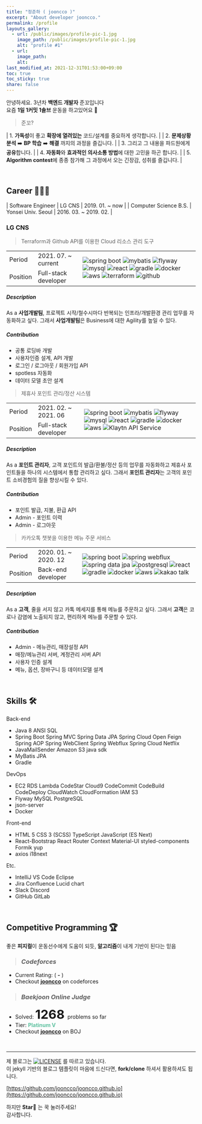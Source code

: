 ```yaml
---
title: "정준하 ( jooncco )"
excerpt: "About developer jooncco."
permalink: /profile
layouts_gallery:
  - url: /public/images/profile-pic-1.jpg
    image_path: /public/images/profile-pic-1.jpg
    alt: "profile #1"
  - url: 
    image_path: 
    alt:
last_modified_at: 2021-12-31T01:53:00+09:00
toc: true
toc_sticky: true
share: false
---
```


안녕하세요. 3년차 **백엔드 개발자** 준꼬입니다  
요즘 **1일 1커밋 1솔브** 운동을 하고있어요 🐶

> 준꼬?

| 1. **가독성**이 좋고 **확장에 열려있는** 코드/설계를 중요하게 생각합니다. |
| 2. **문제상황 분석** ➡️ **BP 학습** ➡️ **해결** 까지의 과정을 즐깁니다. |
| 3. 그리고 그 내용을 파드원에게 **공유**합니다. |
| 4. **자동화**와 **효과적인 의사소통 방법**에 대한 고민을 하곤 합니다. |
| 5. **Algorithm contest**에 종종 참가해 그 과정에서 오는 긴장감, 성취를 즐깁니다. |

<br/>

## Career 🧑🏻‍💻

| Software Engineer | LG CNS | 2019. 01. ~ now |
| Computer Science B.S. | Yonsei Univ. Seoul | 2016. 03. ~ 2019. 02. |

### LG CNS

<div>
    <div class="footstep-card">
        <blockquote id="lgcns-3" class="footstep-title">
            Terraform과 Github API를 이용한 Cloud 리소스 관리 도구
        </blockquote>
        <div id="lgcns-3-details" class="details">
            <div class="period">
                <table>
                    <tbody>
                        <tr>
                            <td class="cell-head">Period</td>
                            <td class="cell-data">2021. 07. ~ current</td>
                            <td class="cell-artifacts" rowspan="3">
                                <img class="artifact_img" src="/public/images/spring-boot.png" alt="spring boot" title="spring boot"/>
                                <img class="artifact_img" src="/public/images/mybatis.png" alt="mybatis" title="mybatis"/>
                                <img class="artifact_img" src="/public/images/flyway.png" alt="flyway" title="flyway"/>
                                <img class="artifact_img" src="/public/images/mysql.svg" alt="mysql" title="mysql"/>
                                <img class="artifact_img" src="/public/images/react.svg" alt="react" title="react"/>
                                <img class="artifact_img" src="/public/images/gradle.png" alt="gradle" title="gradle"/>
                                <img class="artifact_img" src="/public/images/docker.svg" alt="docker" title="docker"/>
                                <img class="artifact_img" src="/public/images/aws.jpeg" alt="aws" title="aws"/>
                                <img class="artifact_img" src="/public/images/terraform.png" alt="terraform" title="terraform"/>
                                <img class="artifact_img" src="/public/images/github.png" alt="github" title="github"/>
                            </td>
                        </tr>
                        <tr>
                            <td class="cell-head">Position</td>
                            <td class="cell-data">Full-stack developer</td>
                        </tr>
                    </tbody>
                </table>
            </div>
            <div class="description">
                <h5>Description</h5>
                <div class="body">
                    As a <b>사업개발팀</b>, 프로젝트 시작/철수시마다 반복되는 인프라/개발환경 관리 업무를 자동화하고 싶다. 그래서 <b>사업개발팀</b>은 Business에 대한 Agility를 높일 수 있다.
                </div>
            </div>
            <div class="contribution">
                <h5>Contribution</h5>
                <div class="body">
                    <ul>
                        <li><span>공통 로딩바 개발</span><!--<span>📜 </span>--></li>
                        <li><span>사용자인증 설계, API 개발</span><!--<span>📜 </span>--></li>
                        <li><span>로그인 / 로그아웃 / 회원가입 API</span><!--<span>📜 </span>--></li>
                        <li><span>spotless 자동화</span></li>
                        <li><span>데이터 모델 초안 설계</span></li>
                    </ul>
                </div>
            </div>
        </div>
    </div>
    <div class="footstep-card">
        <blockquote id="lgcns-2" class="footstep-title">
            제휴사 포인트 관리/정산 시스템
        </blockquote>
        <div id="lgcns-2-details" class="details">
            <div class="period">
                <table>
                    <tbody>
                        <tr>
                            <td class="cell-head">Period</td>
                            <td class="cell-data">2021. 02. ~ 2021. 06</td>
                            <td class="cell-artifacts" rowspan="3">
                                <img class="artifact_img" src="/public/images/spring-boot.png" alt="spring boot" title="spring boot"/>
                                <img class="artifact_img" src="/public/images/mybatis.png" alt="mybatis" title="mybatis"/>
                                <img class="artifact_img" src="/public/images/flyway.png" alt="flyway" title="flyway"/>
                                <img class="artifact_img" src="/public/images/mysql.svg" alt="mysql" title="mysql"/>
                                <img class="artifact_img" src="/public/images/react.svg" alt="react" title="react"/>
                                <img class="artifact_img" src="/public/images/gradle.png" alt="gradle" title="gradle"/>
                                <img class="artifact_img" src="/public/images/docker.svg" alt="docker" title="docker"/>
                                <img class="artifact_img" src="/public/images/aws.jpeg" alt="aws" title="aws"/>
                                <img class="artifact_img" src="/public/images/klaytn.png" alt="Klaytn API Service" title="Klaytn API Service"/>
                            </td>
                        </tr>
                        <tr>
                            <td class="cell-head">Position</td>
                            <td class="cell-data">Full-stack developer</td>
                        </tr>
                    </tbody>
                </table>
            </div>
            <div class="description">
                <h5>Description</h5>
                <div class="body">
                    As a <b>포인트 관리자</b>, 고객 포인트의 발급/환불/정산 등의 업무를 자동화하고 제휴사 포인트들을 하나의 시스템에서 통합 관리하고 싶다.
                    그래서 <b>포인트 관리자</b>는 고객의 포인트 소비경험의 질을 향상시킬 수 있다.
                </div>
            </div>
            <div class="contribution">
                <h5>Contribution</h5>
                <div class="body">
                    <ul>
                        <li><span>포인트 발급, 지불, 환급 API</span></li>
                        <li><span>Admin - 포인트 이력</span></li>
                        <li><span>Admin - 로그아웃</span></li>
                    </ul>
                </div>
            </div>
        </div>
    </div>
    <div class="footstep-card">
        <blockquote id="lgcns-1" class="footstep-title">
            카카오톡 챗봇을 이용한 메뉴 주문 서비스
        </blockquote>
        <div id="lgcns-1-details" class="details">
            <div class="period">
                <table>
                    <tbody>
                        <tr>
                            <td class="cell-head">Period</td>
                            <td class="cell-data">2020. 01. ~ 2020. 12</td>
                            <td class="cell-artifacts" rowspan="3">
                                <img class="artifact_img" src="/public/images/spring-boot.png" alt="spring boot" title="spring boot"/>
                                <img class="artifact_img" src="/public/images/spring-webflux.png" alt="spring webflux" title="spring webflux"/>
                                <img class="artifact_img" src="/public/images/spring-data.png" alt="spring data jpa" title="spring data jpa"/>
                                <img class="artifact_img" src="/public/images/postgresql.svg" alt="postgresql" title="postgresql"/>
                                <img class="artifact_img" src="/public/images/react.svg" alt="react" title="react"/>
                                <img class="artifact_img" src="/public/images/gradle.png" alt="gradle" title="gradle"/>
                                <img class="artifact_img" src="/public/images/docker.svg" alt="docker" title="docker"/>
                                <img class="artifact_img" src="/public/images/aws.jpeg" alt="aws" title="aws"/>
                                <img class="artifact_img" src="/public/images/kakao.png" alt="kakao talk" title="kakao talk"/>
                            </td>
                        </tr>
                        <tr>
                            <td class="cell-head">Position</td>
                            <td class="cell-data">Back-end developer</td>
                        </tr>
                    </tbody>
                </table>
            </div>
            <div class="description">
                <h5>Description</h5>
                <div class="body">
                    As a <b>고객</b>, 줄을 서지 않고 카톡 메세지를 통해 메뉴를 주문하고 싶다.
                    그래서 <b>고객</b>은 코로나 감염에 노출되지 않고, 편리하게 메뉴를 주문할 수 있다.
                </div>
            </div>
            <div class="contribution">
                <h5>Contribution</h5>
                <div class="body">
                    <ul>
                        <li><span>Admin - 메뉴관리, 매장설정 API</span></li>
                        <li><span>매장/메뉴관리 서버, 계정관리 서버 API</span></li>
                        <li><span>사용자 인증 설계</span></li>
                        <li><span>메뉴, 옵션, 장바구니 등 데이터모델 설계</span></li>
                    </ul>
                </div>
            </div>
        </div>
    </div>
</div>

<br/>

## Skills 🛠

<div class="skill-set">
    <div class="row">
        <div class="category">
            Back-end
        </div>
        <div class="content">
            <ul>
                <li> 
                    <span>Java 8</span>
                    <span>ANSI SQL</span>
                </li>
                <li>
                    <span>Spring Boot</span>
                    <span>Spring MVC</span>
                    <span>Spring Data JPA</span>
                    <span>Spring Cloud Open Feign</span>
                    <span>Spring AOP</span>
                    <span>Spring WebClient</span>
                    <span>Spring Webflux</span>
                    <span>Spring Cloud Netflix</span>
                </li>
                <li>
                    <span>JavaMailSender</span>
                    <span>Amazon S3 java sdk</span>
                </li>
                <li>
                    <span>MyBatis</span>
                    <span>JPA</span>
                </li>
                <li>
                    <span>Gradle</span>
                </li>
            </ul>
        </div>
    </div>
    <div class="row">
        <div class="category">
            DevOps
        </div>
        <div class="content">
            <ul>
                <li>
                    <span>EC2</span>
                    <span>RDS</span>
                    <span>Lambda</span>
                    <span>CodeStar</span>
                    <span>Cloud9</span>
                    <span>CodeCommit</span>
                    <span>CodeBuild</span>
                    <span>CodeDeploy</span>
                    <span>CloudWatch</span>
                    <span>CloudFormation</span>
                    <span>IAM</span>
                    <span>S3</span>
                </li>
                <li>
                    <span>Flyway</span>
                    <span>MySQL</span>
                    <span>PostgreSQL</span>
                </li>
                <li>
                    <span>json-server</span>
                </li>
                <li>
                    <span>Docker</span>
                </li>
            </ul>
        </div>
    </div>
    <div class="row">
        <div class="category">
            Front-end
        </div>
        <div class="content">
            <ul>
                <li>
                    <span>HTML 5</span>
                    <span>CSS 3 (SCSS)</span>
                    <span>TypeScript</span>
                    <span>JavaScript (ES Next)</span>
                </li>
                <li>
                    <span>React-Bootstrap</span>
                    <span>React Router</span>
                    <span>Context</span>
                    <span>Material-UI</span>
                    <span>styled-components</span>
                    <span>Formik</span>
                    <span>yup</span>
                </li>
                <li>
                    <span>axios</span>
                    <span>i18next</span>
                </li>
            </ul>
        </div>
    </div>
    <div class="row">
        <div class="category">
            Etc.
        </div>
        <div class="content">
            <ul>
                <li>
                    <span>IntelliJ</span>
                    <span>VS Code</span>
                    <span>Eclipse</span>
                </li>
                <li>
                    <span>Jira</span>
                    <span>Confluence</span>
                    <span>Lucid chart</span>
                </li>
                <li>
                    <span>Slack</span>
                    <span>Discord</span>
                </li>
                <li>
                    <span>GitHub</span>
                    <span>GitLab</span>
                </li>
            </ul>
        </div>
    </div>
</div>

<br/>

<!-- ## Open Source 🌐 -->

<!-- ## Seminars 🗣 -->

## Competitive Programming 🏆

좋은 **피지컬**이 운동선수에게 도움이 되듯, **알고리즘**이 내게 기반이 된다는 믿음

> ### _Codeforces_

<canvas id='codeforcesRatingChangeChart' height= '300'></canvas>
* Current Rating: <span id='myRating' style='font-weight:bold;font-size: 33px;'></span> (
                  <span id='myRatingName' style='font-weight:bold;font-style:italic;'>-</span> )
* Checkout [**jooncco**](http://codeforces.com/profile/jooncco) on codeforces

> ### _Baekjoon Online Judge_

* Solved: <b style="font-size: 33px;"> 1268 </b> problems so far
* Tier: <b style="color: rgb(96, 194, 161);"> Platinum V </b>
* Checkout [**jooncco**](https://www.acmicpc.net/user/jooncco) on BOJ

<br/>

<!-- ## Certificates -->

___

제 블로그는 [![LICENSE](https://img.shields.io/github/license/jooncco/jooncco.github.io?color=blue&style=plastic)](https://raw.githubusercontent.com/jooncco/jooncco.github.io/prod/LICENSE) 를 따르고 있습니다.  
이 jekyll 기반의 블로그 템플릿이 마음에 드신다면, **fork/clone** 하셔서 활용하셔도 됩니다.  

[https://github.com/jooncco/jooncco.github.io](https://github.com/jooncco/jooncco.github.io)

하지만 **Star🌟** 는 꾹 눌러주세요!  
감사합니다.

<script src="https://cdnjs.cloudflare.com/ajax/libs/Chart.js/2.4.0/Chart.bundle.min.js"></script>
<script type='text/javascript' src='/public/js/custom/codeforcesRatingChange.js'></script>
<script type='text/javascript' src='/public/js/custom/handsOnTools.js'></script>
<script type='text/javascript' src='/public/js/custom/footsteps.js'></script>

